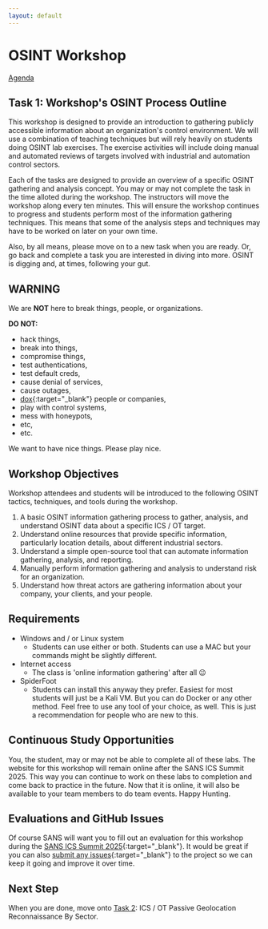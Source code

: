 ```yaml
---
layout: default
---
```


# OSINT Workshop
[Agenda](./index.md)

## Task 1: Workshop's OSINT Process Outline

This workshop is designed to provide an introduction to gathering publicly accessible information about an organization's control environment. We will use a combination of teaching techniques but will rely heavily on students doing OSINT lab exercises. The exercise activities will include doing manual and automated reviews of targets involved with industrial and automation control sectors. 

Each of the tasks are designed to provide an overview of a specific OSINT gathering and analysis concept. You may or may not complete the task in the time alloted during the workshop. The instructors will move the workshop along every ten minutes. This will ensure the workshop continues to progress and students perform most of the information gathering techniques. This means that some of the analysis steps and techniques may have to be worked on later on your own time.

Also, by all means, please move on to a new task when you are ready. Or, go back and complete a task you are interested in diving into more. OSINT is digging and, at times, following your gut.

## WARNING

We are **NOT** here to break things, people, or organizations.

**DO NOT:**

* hack things, 
* break into things, 
* compromise things, 
* test authentications, 
* test default creds, 
* cause denial of services,
* cause outages,
* [dox](https://en.wikipedia.org/wiki/Doxing){:target="_blank"} people or companies,
* play with control systems,
* mess with honeypots,
* etc,
* etc.

We want to have nice things. Please play nice.

## Workshop Objectives

Workshop attendees and students will be introduced to the following OSINT tactics, techniques, and tools during the workshop.

1. A basic OSINT information gathering process to gather, analysis, and understand OSINT data about a specific ICS / OT target.
2. Understand online resources that provide specific information, particularly location details, about different industrial sectors.
3. Understand a simple open-source tool that can automate information gathering, analysis, and reporting.
4. Manually perform information gathering and analysis to understand risk for an organization.
5. Understand how threat actors are gathering information about your company, your clients, and your people.

## Requirements

* Windows and / or Linux system
    * Students can use either or both. Students can use a MAC but your commands might be slightly different.
* Internet access
    * The class is 'online information gathering' after all :wink:
* SpiderFoot 
    * Students can install this anyway they prefer. Easiest for most students will just be a Kali VM. But you can do Docker or any other method. Feel free to use any tool of your choice, as well. This is just a recommendation for people who are new to this.

## Continuous Study Opportunities

You, the student, may or may not be able to complete all of these labs. The website for this workshop will remain online after the SANS ICS Summit 2025. This way you can continue to work on these labs to completion and come back to practice in the future. Now that it is online, it will also be available to your team members to do team events. Happy Hunting.

## Evaluations and GitHub Issues

Of course SANS will want you to fill out an evaluation for this workshop during the [SANS ICS Summit 2025](https://www.sans.org/cyber-security-training-events/ics-security-summit-2025/){:target="_blank"}. It would be great if you can also [submit any issues](https://github.com/cutaway-security/ics-summit-2025-osint-workshop/issues){:target="_blank"} to the project so we can keep it going and improve it over time.

## Next Step

When you are done, move onto [Task 2](task2.md): ICS / OT Passive Geolocation Reconnaissance By Sector.